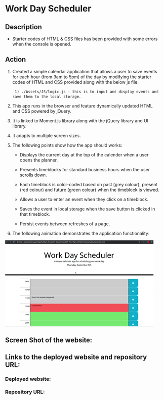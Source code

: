 # Work Day Scheduler

## Description

* Starter codes of HTML & CSS files has been provided with some errors when the console is opened.


## Action

1. Created a simple calendar application that allows a user to save events for each hour (from 9am to 5pm) of the day by modifying the starter codes of HTML and CSS provided along with the below js file.

        1) ./Assets/JS/logic.js - this is to input and display events and save them to the local storage.
        
2. This app runs in the browser and feature dynamically updated HTML and CSS powered by jQuery.

3. It is linked to Moment.js library along with the jQuery library and UI library.
     
4. It adapts to multiple screen sizes.

5. The following points show how the app should works:

    * Displays the current day at the top of the calender when a user opens the planner.
 
    * Presents timeblocks for standard business hours when the user scrolls down.
 
    * Each timeblock is color-coded based on past (grey colour), present (red colour) and future (green colour) when the timeblock is viewed.
 
    * Allows a user to enter an event when they click on a timeblock.

    * Saves the event in local storage when the save button is clicked in that timeblock.

    * Persist events between refreshes of a page.

6. The following animation demonstrates the application functionality:

![A user clicks on slots on the color-coded calendar and edits the events.](./images/05-third-party-apis-homework-demo.gif)



## Screen Shot of the website:



## Links to the deployed website and repository URL:

### Deployed website:

### Repository URL: